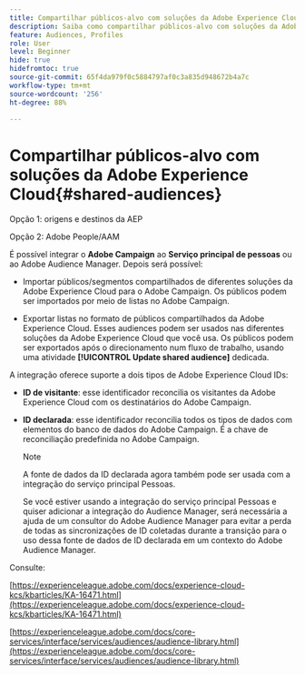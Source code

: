 ```yaml
---
title: Compartilhar públicos-alvo com soluções da Adobe Experience Cloud
description: Saiba como compartilhar públicos-alvo com soluções da Adobe Experience Cloud
feature: Audiences, Profiles
role: User
level: Beginner
hide: true
hidefromtoc: true
source-git-commit: 65f4da979f0c5884797af0c3a835d948672b4a7c
workflow-type: tm+mt
source-wordcount: '256'
ht-degree: 88%

---
```


# Compartilhar públicos-alvo com soluções da Adobe Experience Cloud{#shared-audiences}

Opção 1: origens e destinos da AEP

Opção 2: Adobe People/AAM

É possível integrar o **Adobe Campaign** ao **Serviço principal de pessoas** ou ao Adobe Audience Manager. Depois será possível:

* Importar públicos/segmentos compartilhados de diferentes soluções da Adobe Experience Cloud para o Adobe Campaign. Os públicos podem ser importados por meio de listas no Adobe Campaign.

* Exportar listas no formato de públicos  compartilhados da Adobe Experience Cloud. Esses audiences podem ser usados nas diferentes soluções da Adobe Experience Cloud que você usa. Os públicos podem ser exportados após o direcionamento num fluxo de trabalho, usando uma atividade **[!UICONTROL Update shared audience]** dedicada.

A integração oferece suporte a dois tipos de Adobe Experience Cloud IDs:

* **ID de visitante**: esse identificador reconcilia os visitantes da Adobe Experience Cloud com os destinatários do Adobe Campaign.
* **ID declarada**: esse identificador reconcilia todos os tipos de dados com elementos do banco de dados do Adobe Campaign. É a chave de reconciliação predefinida no Adobe Campaign.

   >[!NOTE]
   >
   > A fonte de dados da ID declarada agora também pode ser usada com a integração do serviço principal Pessoas.
   >
   >Se você estiver usando a integração do serviço principal Pessoas e quiser adicionar a integração do Audience Manager, será necessária a ajuda de um consultor do Adobe Audience Manager para evitar a perda de todas as sincronizações de ID coletadas durante a transição para o uso dessa fonte de dados de ID declarada em um contexto do Adobe Audience Manager.

Consulte:

[https://experienceleague.adobe.com/docs/experience-cloud-kcs/kbarticles/KA-16471.html](https://experienceleague.adobe.com/docs/experience-cloud-kcs/kbarticles/KA-16471.html)

[https://experienceleague.adobe.com/docs/core-services/interface/services/audiences/audience-library.html](https://experienceleague.adobe.com/docs/core-services/interface/services/audiences/audience-library.html)
